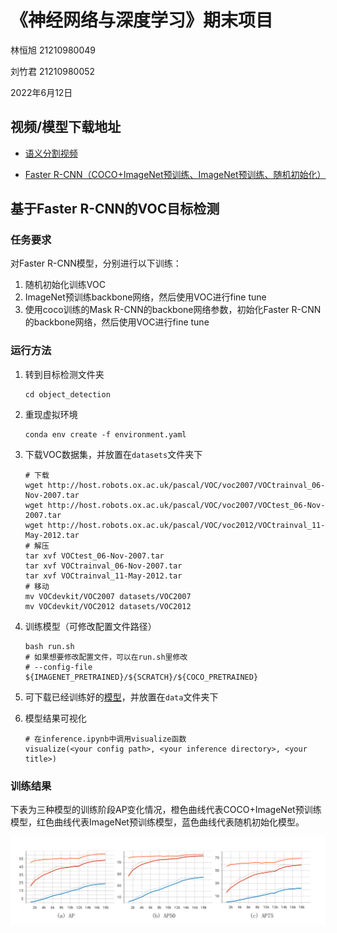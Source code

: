 # 《神经网络与深度学习》期末项目

林恒旭 21210980049

刘竹君 21210980052

2022年6月12日

## 视频/模型下载地址

- [语义分割视频](https://pan.baidu.com/s/1gCEd9LEYd4J5fxZ8VNlfFA?pwd=1qfy)

- [Faster R-CNN（COCO+ImageNet预训练、ImageNet预训练、随机初始化）](https://pan.baidu.com/s/1FMh7eBFnIl1_qaqWTZl3MA?pwd=a0nv)

## 基于Faster R-CNN的VOC目标检测

### 任务要求

对Faster R-CNN模型，分别进行以下训练：

1. 随机初始化训练VOC
2. ImageNet预训练backbone网络，然后使用VOC进行fine tune
3. 使用coco训练的Mask R-CNN的backbone网络参数，初始化Faster R-CNN的backbone网络，然后使用VOC进行fine tune

### 运行方法

1. 转到目标检测文件夹

   ```{bash}
   cd object_detection
   ```

2. 重现虚拟环境

   ```{bash}
   conda env create -f environment.yaml
   ```

3. 下载VOC数据集，并放置在`datasets`文件夹下

   ```{bash} 
   # 下载
   wget http://host.robots.ox.ac.uk/pascal/VOC/voc2007/VOCtrainval_06-Nov-2007.tar
   wget http://host.robots.ox.ac.uk/pascal/VOC/voc2007/VOCtest_06-Nov-2007.tar
   wget http://host.robots.ox.ac.uk/pascal/VOC/voc2012/VOCtrainval_11-May-2012.tar
   # 解压
   tar xvf VOCtest_06-Nov-2007.tar
   tar xvf VOCtrainval_06-Nov-2007.tar
   tar xvf VOCtrainval_11-May-2012.tar
   # 移动
   mv VOCdevkit/VOC2007 datasets/VOC2007
   mv VOCdevkit/VOC2012 datasets/VOC2012
   ```

4. 训练模型（可修改配置文件路径）

   ```{bash}
   bash run.sh
   # 如果想要修改配置文件，可以在run.sh里修改 
   # --config-file ${IMAGENET_PRETRAINED}/${SCRATCH}/${COCO_PRETRAINED}
   ```

5. 可下载已经训练好的[模型](https://pan.baidu.com/s/1FMh7eBFnIl1_qaqWTZl3MA?pwd=a0nv)，并放置在`data`文件夹下

6. 模型结果可视化

   ```{python}
   # 在inference.ipynb中调用visualize函数
   visualize(<your config path>, <your inference directory>, <your title>)
   ```

### 训练结果

下表为三种模型的训练阶段AP变化情况，橙色曲线代表COCO+ImageNet预训练模型，红色曲线代表ImageNet预训练模型，蓝色曲线代表随机初始化模型。

![image-20220609164829567](figs/image-20220609164829567.png)
